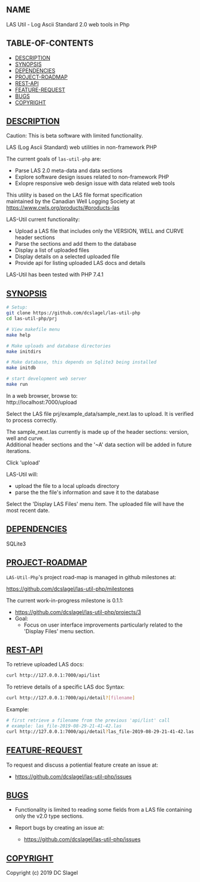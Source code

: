NAME
----
LAS Util - Log Ascii Standard 2.0 web tools in Php 

TABLE-OF-CONTENTS
-----------------
- [DESCRIPTION](#description)
- [SYNOPSIS](#synopsis)
- [DEPENDENCIES](#dependencies)
- [PROJECT-ROADMAP](#project-roadmap)
- [REST-API](#rest-api)
- [FEATURE-REQUEST](#feature-request)
- [BUGS](#bugs)
- [COPYRIGHT](#copyright)

[DESCRIPTION](#name)
-----------

Caution: This is beta software with limited functionality.

LAS (Log Ascii Standard) web utilities in non-framework PHP

The current goals of `las-util-php` are:
- Parse LAS 2.0 meta-data and data sections
- Explore software design issues related to non-framework PHP
- Exlopre responsive web design issue with data related web tools

This utility is based on the LAS file format specification   
maintained by the Canadian Well Logging Society at   
https://www.cwls.org/products/#products-las


LAS-Util current functionality:
- Upload a LAS file that includes only the VERSION, WELL and CURVE header
  sections
-  Parse the sections and add them to the database
- Display a list of uploaded files
- Display details on a selected uploaded file
- Provide api for listing uploaded LAS docs and details


LAS-Util has been tested with PHP 7.4.1 

[SYNOPSIS](#name)
--------

 ```bash
# Setup:
git clone https://github.com/dcslagel/las-util-php
cd las-util-php/prj

# View makefile menu
make help

# Make uploads and database directories
make initdirs

# Make database, this depends on Sqlite3 being installed
make initdb

# start development web server
make run
```

In a web browser, browse to:    
http://localhost:7000/upload

Select the LAS file prj/example_data/sample_next.las to upload.  It is
verified to process correctly.

The sample_next.las currently is made up of the header sections: version, well
and curve.  
Additional header sections and the '~A' data section will be added
in future iterations.

Click 'upload'    

  LAS-Util will:
  - upload the file to a local uploads directory
  - parse the the file's information and save it to the database

Select the 'Display LAS Files' menu item. The uploaded file will have the most recent date.

[DEPENDENCIES](#name)
------------

SQLite3


[PROJECT-ROADMAP](#name)
---------------
`LAS-Util-Php`'s project road-map is managed in github milestones at:    

https://github.com/dcslagel/las-util-php/milestones

The current work-in-progress milestone is 0.1.1:

- https://github.com/dcslagel/las-util-php/projects/3
- Goal: 
  - Focus on user interface improvements particularly related to the 'Display Files' menu section.

[REST-API](#name)
--------

To retrieve uploaded LAS docs:
```bash
curl http://127.0.0.1:7000/api/list
```

To retrieve details of a specific LAS doc 
Syntax:    
```bash
curl http://127.0.0.1:7000/api/detail?[filename]    
```

Example:     
```bash
# first retrieve a filename from the previous 'api/list' call
# example: las_file-2019-08-29-21-41-42.las
curl http://127.0.0.1:7000/api/detail?las_file-2019-08-29-21-41-42.las
```


[FEATURE-REQUEST](#name)
----------------

To request and discuss a potiential feature create an issue at:
  - https://github.com/dcslagel/las-util-php/issues


[BUGS](#name)
----

- Functionality is limited to reading some fields from a LAS file containing
  only the v2.0 type sections.  

- Report bugs by creating an issue at:
  - https://github.com/dcslagel/las-util-php/issues


[COPYRIGHT](#name)
------

Copyright (c) 2019 DC Slagel
